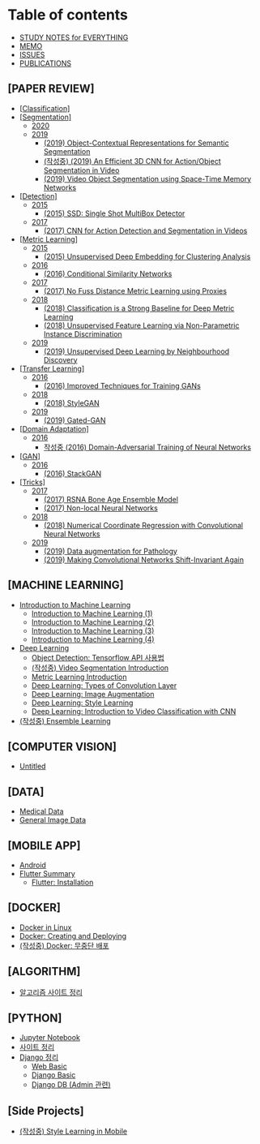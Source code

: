 # Table of contents

* [STUDY NOTES for EVERYTHING](README.md)
* [MEMO](memo.md)
* [ISSUES](issues.md)
* [PUBLICATIONS](publications.md)

## \[PAPER REVIEW\]

* [\[Classification\]](paper-review/classification.md)
* [\[Segmentation\]](paper-review/segmentation/README.md)
  * [2020](paper-review/segmentation/2020.md)
  * [2019](paper-review/segmentation/2019/README.md)
    * [\(2019\) Object-Contextual Representations for Semantic Segmentation](paper-review/segmentation/2019/2019-object-contextual-representations-for-semantic-segmentation.md)
    * [\(작성중\) \(2019\) An Efficient 3D CNN for Action/Object Segmentation in Video](paper-review/segmentation/2019/2019-an-efficient-3d-cnn-for-action-object-segmentation-in-video.md)
    * [\(2019\) Video Object Segmentation using Space-Time Memory Networks](paper-review/segmentation/2019/2019-video-object-segmentation-using-space-time-memory-networks.md)
* [\[Detection\]](paper-review/detection/README.md)
  * [2015](paper-review/detection/2015/README.md)
    * [\(2015\) SSD: Single Shot MultiBox Detector](paper-review/detection/2015/2016-ssd-single-shot-multibox-detector.md)
  * [2017](paper-review/detection/2017/README.md)
    * [\(2017\) CNN for Action Detection and Segmentation in Videos](paper-review/detection/2017/2019-cnn-for-action-detection-and-segmentation-in-videos.md)
* [\[Metric Learning\]](paper-review/metric-learning/README.md)
  * [2015](paper-review/metric-learning/2015/README.md)
    * [\(2015\) Unsupervised Deep Embedding for Clustering Analysis](paper-review/metric-learning/2015/2016-unsupervised-deep-embedding-for-clustering-analysis.md)
  * [2016](paper-review/metric-learning/2016/README.md)
    * [\(2016\) Conditional Similarity Networks](paper-review/metric-learning/2016/2016-conditional-similarity-networks.md)
  * [2017](paper-review/metric-learning/2017/README.md)
    * [\(2017\) No Fuss Distance Metric Learning using Proxies](paper-review/metric-learning/2017/2017-no-fuss-distance-metric-learning-using-proxies.md)
  * [2018](paper-review/metric-learning/2018/README.md)
    * [\(2018\) Classification is a Strong Baseline for Deep Metric Learning](paper-review/metric-learning/2018/2018-classification-is-a-strong-baseline-for-deep-metric-learning.md)
    * [\(2018\) Unsupervised Feature Learning via Non-Parametric Instance Discrimination](paper-review/metric-learning/2018/2018-unsupervised-feature-learning-via-non-parametric-instance-discrimination.md)
  * [2019](paper-review/metric-learning/2019/README.md)
    * [\(2019\) Unsupervised Deep Learning by Neighbourhood Discovery](paper-review/metric-learning/2019/2019-unsupervised-deep-learning-by-neighbourhood-discovery.md)
* [\[Transfer Learning\]](paper-review/transfer-learning/README.md)
  * [2016](paper-review/transfer-learning/2016/README.md)
    * [\(2016\) Improved Techniques for Training GANs](paper-review/transfer-learning/2016/2016-improved-techniques-for-training-gans.md)
  * [2018](paper-review/transfer-learning/2018/README.md)
    * [\(2018\) StyleGAN](paper-review/transfer-learning/2018/2018-stylegan.md)
  * [2019](paper-review/transfer-learning/2019/README.md)
    * [\(2019\) Gated-GAN](paper-review/transfer-learning/2019/2019-gated-gan.md)
* [\[Domain Adaptation\]](paper-review/domain-adaptation/README.md)
  * [2016](paper-review/domain-adaptation/2016/README.md)
    * [작성중 \(2016\) Domain-Adversarial Training of Neural Networks](paper-review/domain-adaptation/2016/2016-domain-adversarial-training-of-neural-networks.md)
* [\[GAN\]](paper-review/gan/README.md)
  * [2016](paper-review/gan/2016/README.md)
    * [\(2016\) StackGAN](paper-review/gan/2016/2016-stackgan.md)
* [\[Tricks\]](paper-review/tricks/README.md)
  * [2017](paper-review/tricks/2017/README.md)
    * [\(2017\) RSNA Bone Age Ensemble Model](paper-review/tricks/2017/2017-rsna-bone-age-ensemble-model.md)
    * [\(2017\) Non-local Neural Networks](paper-review/tricks/2017/2017-non-local-neural-networks.md)
  * [2018](paper-review/tricks/2018/README.md)
    * [\(2018\) Numerical Coordinate Regression with Convolutional Neural Networks](paper-review/tricks/2018/2018-numerical-coordinate-regression-with-convolutional-neural-networks.md)
  * [2019](paper-review/tricks/2019/README.md)
    * [\(2019\) Data augmentation for Pathology](paper-review/tricks/2019/2019-data-augmentation-for-pathology.md)
    * [\(2019\) Making Convolutional Networks Shift-Invariant Again](paper-review/tricks/2019/2019-making-convolutional-networks-shift-invariant-again.md)

## \[MACHINE LEARNING\] <a id="deep-learning"></a>

* [Introduction to Machine Learning](deep-learning/introduction-to-machine-learning/README.md)
  * [Introduction to Machine Learning \(1\)](deep-learning/introduction-to-machine-learning/introduction-to-machine-learning-1.md)
  * [Introduction to Machine Learning \(2\)](deep-learning/introduction-to-machine-learning/introduction-to-machine-learning-2.md)
  * [Introduction to Machine Learning \(3\)](deep-learning/introduction-to-machine-learning/introduction-to-machine-learning-3.md)
  * [Introduction to Machine Learning \(4\)](deep-learning/introduction-to-machine-learning/introduction-to-machine-learning-4.md)
* [Deep Learning](deep-learning/deep-learning/README.md)
  * [Object Detection: Tensorflow API 사용법](deep-learning/deep-learning/object-detection-tensorflow-api.md)
  * [\(작성중\) Video Segmentation Introduction](deep-learning/deep-learning/video-segmentation-introduction.md)
  * [Metric Learning Introduction](deep-learning/deep-learning/metric-learning-introduction.md)
  * [Deep Learning: Types of Convolution Layer](deep-learning/deep-learning/deep-learning-types-of-convolution-layer.md)
  * [Deep Learning: Image Augmentation](deep-learning/deep-learning/untitled.md)
  * [Deep Learning: Style Learning](deep-learning/deep-learning/deep-learning-style-learning.md)
  * [Deep Learning: Introduction to Video Classification with CNN](deep-learning/deep-learning/deep-learning-introduction-to-video-classification-with-cnn.md)
* [\(작성중\) Ensemble Learning](deep-learning/ensemble-learning.md)

## \[COMPUTER VISION\]

* [Untitled](computer-vision/untitled.md)

## \[DATA\]

* [Medical Data](data/medical-data.md)
* [General Image Data](data/general-image-data.md)

## \[MOBILE APP\]

* [Android](mobile-app/android.md)
* [Flutter Summary](mobile-app/flutter-summary/README.md)
  * [Flutter: Installation](mobile-app/flutter-summary/flutter-installation.md)

## \[DOCKER\]

* [Docker in Linux](docker/docker-in-linux.md)
* [Docker: Creating and Deploying](docker/docker-making-and-deploying.md)
* [\(작성중\) Docker: 무중단 배포](docker/docker.md)

## \[ALGORITHM\]

* [알고리즘 사이트 정리](algorithm/undefined.md)

## \[PYTHON\]

* [Jupyter Notebook](python/jupyter-notebook.md)
* [사이트 정리](python/undefined.md)
* [Django 정리](python/django-1/README.md)
  * [Web Basic](python/django-1/web-basic.md)
  * [Django Basic](python/django-1/django-basic.md)
  * [Django DB \(Admin 관련\)](python/django-1/django-db-admin.md)

## \[Side Projects\]

* [\(작성중\) Style Learning in Mobile](side-projects/style-learning-in-mobile.md)

